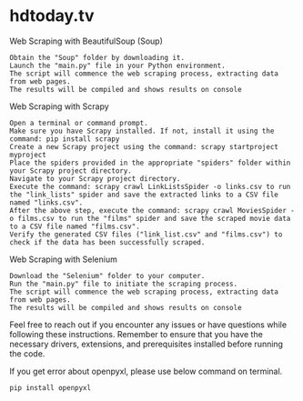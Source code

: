 # hdtoday.tv
Web Scraping with BeautifulSoup (Soup)

    Obtain the "Soup" folder by downloading it.
    Launch the "main.py" file in your Python environment.
    The script will commence the web scraping process, extracting data from web pages.
    The results will be compiled and shows results on console
    
Web Scraping with Scrapy

    Open a terminal or command prompt.
    Make sure you have Scrapy installed. If not, install it using the command: pip install scrapy
    Create a new Scrapy project using the command: scrapy startproject myproject
    Place the spiders provided in the appropriate "spiders" folder within your Scrapy project directory.
    Navigate to your Scrapy project directory.
    Execute the command: scrapy crawl LinkListsSpider -o links.csv to run the "link_lists" spider and save the extracted links to a CSV file named "links.csv".
    After the above step, execute the command: scrapy crawl MoviesSpider -o films.csv to run the "films" spider and save the scraped movie data to a CSV file named "films.csv".
    Verify the generated CSV files ("link_list.csv" and "films.csv") to check if the data has been successfully scraped.


Web Scraping with Selenium

    Download the "Selenium" folder to your computer.
    Run the "main.py" file to initiate the scraping process.
    The script will commence the web scraping process, extracting data from web pages.
    The results will be compiled and shows results on console


Feel free to reach out if you encounter any issues or have questions while following these instructions. Remember to ensure that you have the necessary drivers, extensions, and prerequisites installed before running the code.

If you get error about openpyxl, please use below command on terminal.

    pip install openpyxl
